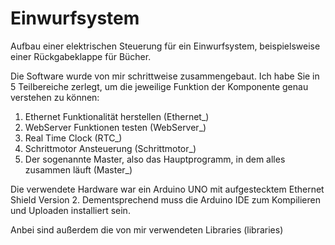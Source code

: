 # Einwurfsystem
Aufbau einer elektrischen Steuerung für ein Einwurfsystem, beispielsweise einer Rückgabeklappe für Bücher.

Die Software wurde von mir schrittweise zusammengebaut. Ich habe Sie in 5 Teilbereiche zerlegt, um die jeweilige Funktion der Komponente genau verstehen zu können: 

1. Ethernet Funktionalität herstellen (Ethernet_)
2. WebServer Funktionen testen (WebServer_)
3. Real Time Clock (RTC_)
4. Schrittmotor Ansteuerung (Schrittmotor_)
5. Der sogenannte Master, also das Hauptprogramm, in dem alles zusammen läuft (Master_)

Die verwendete Hardware war ein Arduino UNO mit aufgestecktem Ethernet Shield Version 2.
Dementsprechend muss die Arduino IDE zum Kompilieren und Uploaden installiert sein.

Anbei sind außerdem die von mir verwendeten Libraries (libraries)
